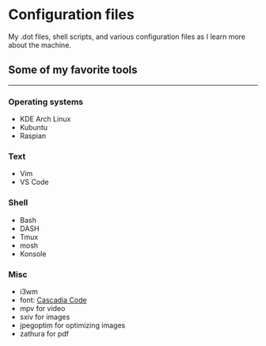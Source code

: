 # Configuration files

My .dot files, shell scripts, and various configuration files as I learn more about the machine.

## Some of my favorite tools
---
### Operating systems
- KDE Arch Linux
- Kubuntu
- Raspian

### Text
- Vim
- VS Code

### Shell
- Bash
- DASH
- Tmux
- mosh
- Konsole

### Misc
- i3wm
- font: [Cascadia Code](https://github.com/microsoft/cascadia-code)
- mpv for video
- sxiv for images
- jpegoptim for optimizing images
- zathura for pdf
